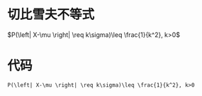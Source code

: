 # 切比雪夫不等式

$P(\left| X-\mu \right| \req k\sigma)\leq \frac{1}{k^2}, k>0$

# 代码

```
P(\left| X-\mu \right| \req k\sigma)\leq \frac{1}{k^2}, k>0
```